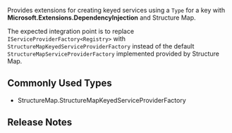 ﻿Provides extensions for creating keyed services using a `Type` for a key with **Microsoft.Extensions.DependencyInjection** and Structure Map.

The expected integration point is to replace `IServiceProviderFactory<Registry>` with `StructureMapKeyedServiceProviderFactory` instead
of the default `StructureMapServiceProviderFactory` implemented provided by Structure Map.

## Commonly Used Types

- StructureMap.StructureMapKeyedServiceProviderFactory

## Release Notes

